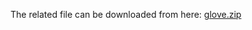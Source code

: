The related file can be downloaded from here: [glove.zip](https://1drv.ms/u/c/079F683083C0B60F/Ed2B83CFYv9KnI47te0YhnkBiLWpsAm9H4BGvvrFNh4hEA?e=jxSAH7)
